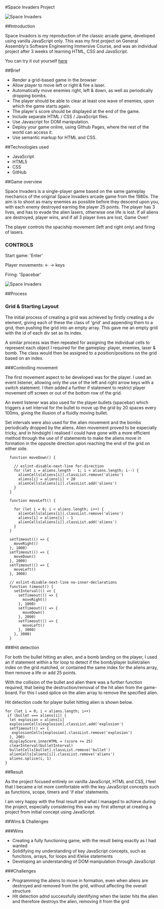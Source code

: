 #Space Invaders Project

![Space Invaders](https://user-images.githubusercontent.com/41396233/73085756-1d58e300-3ec7-11ea-9e99-5e6988de67a0.png)

##Introduction

Space Invadors is my reproduction of the classic arcade game, developed using vanilla JavaScript only. This was my first project on General Assembly's Software Engineering Immersive Course, and was an individual project after 3 weeks of learning HTML, CSS and JavaScript.

You can try it out yourself [here](https://andre-urbani.github.io/project-1/)

##Brief

- Render a grid-based game in the browser
- Allow player to move left or right & fire a laser.
- Automatically move enemies right, left & down, as well as periodically dropping bombs.
- The player should be able to clear at least one wave of enemies, upon which the game starts again.
- The player's score should be displayed at the end of the game.
- Include separate HTML / CSS / JavaScript files.
- Use Javascript for DOM manipulation.
- Deploy your game online, using Github Pages, where the rest of the world can access it.
- Use semantic markup for HTML and CSS.

##Technologies used

- JavaScript
- HTML5
- CSS
- GitHub

##Game overview

Space Invaders is a single-player game based on the same gameplay mechanics of the original Space Invaders arcade game from the 1980s. The aim is to shoot as many enemies as possible before they descend upon you, with each enemy destroyed earning the player 25 points. The player has 3 lives, and has to evade the alien lasers, otherwise one life is lost. If all aliens are destroyed, player wins, and if all 3 player lives are lost, Game Over!

The player controls the spaciship movement (left and right only) and firing of lasers.

### CONTROLS
Start game: 'Enter'

Player movements: ← → keys

Firing: 'Spacebar'

![Space Invaders](https://user-images.githubusercontent.com/41396233/73085739-116d2100-3ec7-11ea-8735-4961388c38a3.png)

##Process

### Grid & Starting Layout
The initial process of creating a grid was achieved by firstly creating a div element, giving each of these the class of 'grid' and appending them to a grid, then pushing the grid into an empty array. This gave me an empty grid with the id of each div set as its index.

A similar process was then repeated for assigning the individual cells to represent each object I required for the gameplay: player, enemies, laser & bomb. The class would then be assigned to a position/positions on the grid based on an index.

###Controlling movement

The first movement aspect to be developed was for the player. I used an event listener, allowing only the use of the left and right arrow keys with a switch statement. I then added a further if statement to restrict player movement off screen or out of the bottom row of the grid.

An event listener was also used for the player bullets (spacebar) which triggers a set interval for the bullet to move up the grid by 20 spaces every 100ms, giving the illusion of a fluidly moving bullet.

Set intervals were also used for the alien movement and the bombs periodically dropped by the aliens. Alien movement proved to be especially tricky, and in hindsight I realised I could have gone with a more efficient method through the use of if statements to make the aliens move in formation in the opposite direction upon reaching the end of the grid on either side.

```
  function moveDown() {

    // eslint-disable-next-line for-direction
    for (let i = aliens.length - 1; i < aliens.length; i--) {
      alienCells[aliens[i]].classList.remove('aliens')
      aliens[i] = aliens[i] + 20
      alienCells[aliens[i]].classList.add('aliens')
    }
  }

  function moveLeft() {

    for (let i = 0; i < aliens.length; i++) {
      alienCells[aliens[i]].classList.remove('aliens')
      aliens[i] = aliens[i] - 1
      alienCells[aliens[i]].classList.add('aliens')
    }
  }

  setTimeout(() => {
    moveRight()
  }, 1000)
  setTimeout(() => {
    moveDown()
  }, 2000)
  setTimeout(() => {
    moveLeft()
  }, 3000)

  // eslint-disable-next-line no-inner-declarations
  function timeout() {
    setInterval(() => {
      setTimeout(() => {
        moveRight()
      }, 1000)
      setTimeout(() => {
        moveDown()
      }, 2000)
      setTimeout(() => {
        moveLeft()
      }, 3000)
    }, 3000)
  }
``` 

###Hit detection

For both the bullet hitting an alien, and a bomb landing on the player, I used an if statement within a for loop to detect if the bomb/player bullet/alien index on the grid matched, or contained the same index for the aliens array, then remove a life or add 25 points.

With the collision of the bullet and alien there was a further function required, that being the destruction/removal of the hit alien from the game-board. For this I used splice on the alien array to remove the specified alien.

Hit detection code for player bullet hitting alien is shown below.

```
for (let i = 0; i < aliens.length; i++)
 if (bullet === aliens[i]) {
  let explosion = aliens[i]
  explosionCells[explosion].classList.add('explosion')
  setTimeout(() => {
   explosionCells[explosion].classList.remove('explosion')
  }, 200)
  displayScore.innerHTML = (score += 25)
  clearInterval(bulletInterval)
  bulletCells[bullet].classList.remove('bullet')
  alienCells[aliens[i]].classList.remove('aliens')
  aliens.splice(i, 1)
}

```

##Result

As the project focused entirely on vanilla JavaScript, HTML and CSS, I feel that I became a lot more comfortable with the key JavaScript concepts such as functions, scope, timers and 'if else' statements.

I am very happy with the final result and what I managed to achieve during the project, especially considering this was my first attempt at creating a project from initial concept using JavaScript.

##Wins & Challenges

###Wins

- Creating a fully functioning game, with the result being exactly as I had wanted
- Solidifying my understanding of key JavaScript concepts, such as funcitons, arrays, for loops and if/else statements
- Developing an understanding of DOM manipulation through JavaScript

###Challenges

- Programming the aliens to move in formation, even when aliens are destroyed and removed from the grid, without affecting the overall structure
- Hit detection adnd successfully identifying when the laster hits the alien and therefore destroys the alien, removing it from the grid
